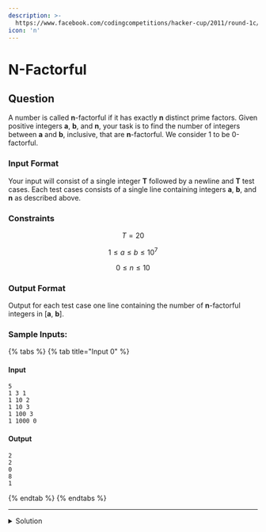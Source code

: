 ```yaml
---
description: >-
  https://www.facebook.com/codingcompetitions/hacker-cup/2011/round-1c/problems/A
icon: 'n'
---
```


# N-Factorful

## Question

A number is called **n**-factorful if it has exactly **n** distinct prime factors. Given positive integers **a**, **b**, and **n**, your task is to find the number of integers between **a** and **b**, inclusive, that are **n**-factorful. We consider 1 to be 0-factorful.

### Input Format

Your input will consist of a single integer **T** followed by a newline and **T** test cases. Each test cases consists of a single line containing integers **a**, **b**, and **n** as described above.

### Constraints

$$
T = 20
$$

$$
1 ≤ a ≤ b ≤ 10^7
$$

$$
0 ≤ n ≤ 10
$$

### Output Format

Output for each test case one line containing the number of **n**-factorful integers in \[**a**, **b**].

### Sample Inputs:

{% tabs %}
{% tab title="Input 0" %}
#### Input

```
5
1 3 1
1 10 2
1 10 3
1 100 3
1 1000 0
```

#### Output

```
2
2
0
8
1
```
{% endtab %}
{% endtabs %}

***

<details>

<summary>Solution</summary>



</details>
